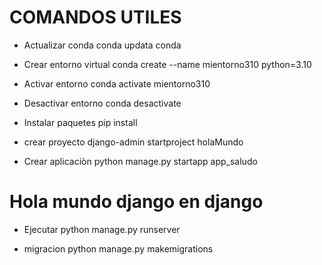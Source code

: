 # COMANDOS UTILES
- Actualizar conda
conda updata conda

- Crear entorno virtual
conda create --name mientorno310 python=3.10

- Activar entorno
conda activate mientorno310

- Desactivar entorno
conda desactivate

- Instalar paquetes
pip install

- crear proyecto
django-admin startproject holaMundo

- Crear aplicaciòn
python manage.py startapp app_saludo

# Hola mundo django en django


- Ejecutar
python manage.py runserver

- migracion
python manage.py makemigrations